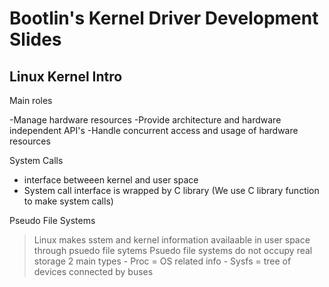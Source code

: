 # Bootlin's Kernel Driver Development Slides

## Linux Kernel Intro

Main roles

-Manage hardware resources
-Provide architecture and hardware independent API's
-Handle concurrent access and usage of hardware resources

System Calls

* interface betweeen kernel and user space
* System call interface is wrapped by C library (We use C library function to make system calls)

Pseudo File Systems

> Linux makes sstem and kernel information availaable in user space through psuedo file sytems
> Psuedo file systems do not occupy real storage
> 2 main types
    -  Proc = OS related info
    -  Sysfs = tree of devices connected by buses
